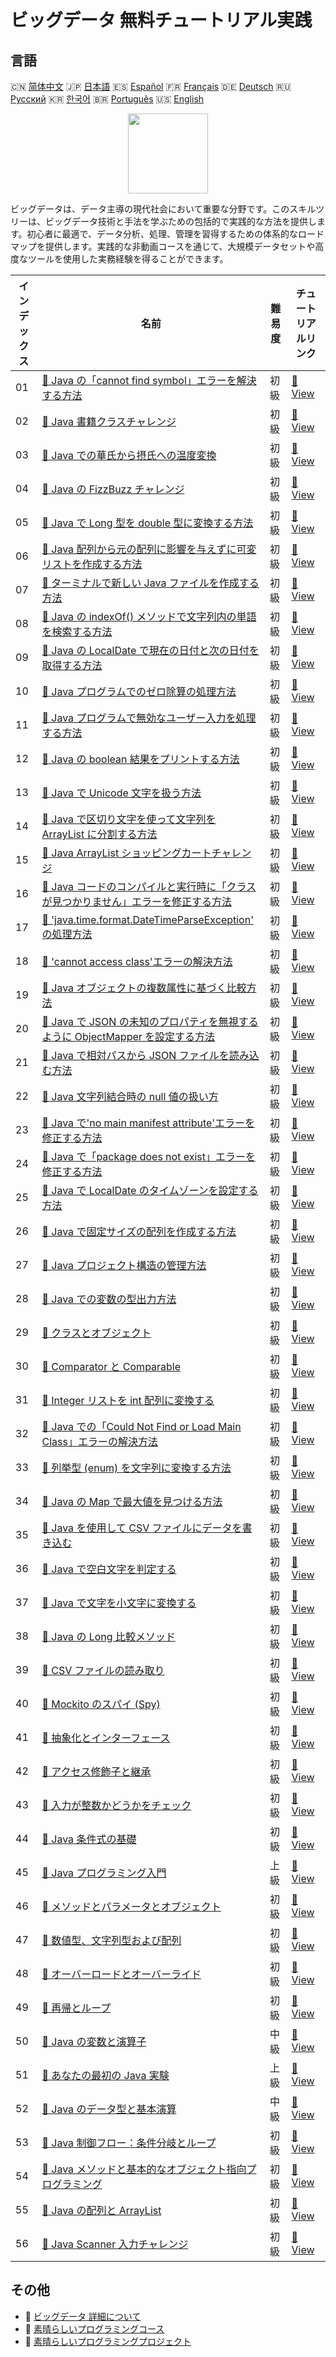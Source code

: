 # ビッグデータ 無料チュートリアル実践

## 言語

🇨🇳 [简体中文](README_zh.md) 🇯🇵 [日本語](README_ja.md) 🇪🇸 [Español](README_es.md) 🇫🇷 [Français](README_fr.md) 🇩🇪 [Deutsch](README_de.md) 🇷🇺 [Русский](README_ru.md) 🇰🇷 [한국어](README_ko.md) 🇧🇷 [Português](README_pt.md) 🇺🇸 [English](README.md) 

<div align="center">
<img width="128px" src="https://file.labex.io/path/4y59cs2oEeJr.png">
</div>

ビッグデータは、データ主導の現代社会において重要な分野です。このスキルツリーは、ビッグデータ技術と手法を学ぶための包括的で実践的な方法を提供します。初心者に最適で、データ分析、処理、管理を習得するための体系的なロードマップを提供します。実践的な非動画コースを通じて、大規模データセットや高度なツールを使用した実務経験を得ることができます。

|   インデックス | 名前                                                                                                                                                                                                   | 難易度   | チュートリアルリンク                                                                                                                     |
|----------------|--------------------------------------------------------------------------------------------------------------------------------------------------------------------------------------------------------|----------|------------------------------------------------------------------------------------------------------------------------------------------|
|             01 | [📖 Java の「cannot find symbol」エラーを解決する方法](https://labex.io/ja/tutorials/java-how-to-resolve-cannot-find-symbol-error-in-java-415709)                                                      | 初級     | [🔗 View](https://labex.io/ja/tutorials/java-how-to-resolve-cannot-find-symbol-error-in-java-415709)                                     |
|             02 | [📖 Java 書籍クラスチャレンジ](https://labex.io/ja/tutorials/java-java-book-class-challenge-413850)                                                                                                    | 初級     | [🔗 View](https://labex.io/ja/tutorials/java-java-book-class-challenge-413850)                                                           |
|             03 | [📖 Java での華氏から摂氏への温度変換](https://labex.io/ja/tutorials/java-java-fahrenheit-to-celsius-conversion-413851)                                                                                | 初級     | [🔗 View](https://labex.io/ja/tutorials/java-java-fahrenheit-to-celsius-conversion-413851)                                               |
|             04 | [📖 Java の FizzBuzz チャレンジ](https://labex.io/ja/tutorials/java-java-fizzbuzz-challenge-413852)                                                                                                    | 初級     | [🔗 View](https://labex.io/ja/tutorials/java-java-fizzbuzz-challenge-413852)                                                             |
|             05 | [📖 Java で Long 型を double 型に変換する方法](https://labex.io/ja/tutorials/java-how-to-convert-a-long-to-a-double-in-java-413969)                                                                    | 初級     | [🔗 View](https://labex.io/ja/tutorials/java-how-to-convert-a-long-to-a-double-in-java-413969)                                           |
|             06 | [📖 Java 配列から元の配列に影響を与えずに可変リストを作成する方法](https://labex.io/ja/tutorials/java-how-to-create-a-mutable-list-from-a-java-array-without-affecting-the-original-array-413983)      | 初級     | [🔗 View](https://labex.io/ja/tutorials/java-how-to-create-a-mutable-list-from-a-java-array-without-affecting-the-original-array-413983) |
|             07 | [📖 ターミナルで新しい Java ファイルを作成する方法](https://labex.io/ja/tutorials/java-how-to-create-a-new-java-file-in-the-terminal-413984)                                                           | 初級     | [🔗 View](https://labex.io/ja/tutorials/java-how-to-create-a-new-java-file-in-the-terminal-413984)                                       |
|             08 | [📖 Java の indexOf() メソッドで文字列内の単語を検索する方法](https://labex.io/ja/tutorials/java-how-to-find-a-word-in-a-java-string-using-the-indexof-method-414025)                                  | 初級     | [🔗 View](https://labex.io/ja/tutorials/java-how-to-find-a-word-in-a-java-string-using-the-indexof-method-414025)                        |
|             09 | [📖 Java の LocalDate で現在の日付と次の日付を取得する方法](https://labex.io/ja/tutorials/java-how-to-get-the-current-date-and-next-date-using-localdate-in-java-414036)                               | 初級     | [🔗 View](https://labex.io/ja/tutorials/java-how-to-get-the-current-date-and-next-date-using-localdate-in-java-414036)                   |
|             10 | [📖 Java プログラムでのゼロ除算の処理方法](https://labex.io/ja/tutorials/java-how-to-handle-division-by-zero-in-java-programs-414047)                                                                  | 初級     | [🔗 View](https://labex.io/ja/tutorials/java-how-to-handle-division-by-zero-in-java-programs-414047)                                     |
|             11 | [📖 Java プログラムで無効なユーザー入力を処理する方法](https://labex.io/ja/tutorials/java-how-to-handle-invalid-user-input-in-a-java-program-414054)                                                   | 初級     | [🔗 View](https://labex.io/ja/tutorials/java-how-to-handle-invalid-user-input-in-a-java-program-414054)                                  |
|             12 | [📖 Java の boolean 結果をプリントする方法](https://labex.io/ja/tutorials/java-how-to-print-a-java-boolean-result-414108)                                                                              | 初級     | [🔗 View](https://labex.io/ja/tutorials/java-how-to-print-a-java-boolean-result-414108)                                                  |
|             13 | [📖 Java で Unicode 文字を扱う方法](https://labex.io/ja/tutorials/java-how-to-work-with-unicode-characters-in-java-414959)                                                                             | 初級     | [🔗 View](https://labex.io/ja/tutorials/java-how-to-work-with-unicode-characters-in-java-414959)                                         |
|             14 | [📖 Java で区切り文字を使って文字列を ArrayList に分割する方法](https://labex.io/ja/tutorials/java-how-to-split-a-string-into-an-arraylist-using-a-delimiter-in-java-415655)                           | 初級     | [🔗 View](https://labex.io/ja/tutorials/java-how-to-split-a-string-into-an-arraylist-using-a-delimiter-in-java-415655)                   |
|             15 | [📖 Java ArrayList ショッピングカートチャレンジ](https://labex.io/ja/tutorials/java-java-arraylist-shopping-cart-challenge-413849)                                                                     | 初級     | [🔗 View](https://labex.io/ja/tutorials/java-java-arraylist-shopping-cart-challenge-413849)                                              |
|             16 | [📖 Java コードのコンパイルと実行時に「クラスが見つかりません」エラーを修正する方法](https://labex.io/ja/tutorials/java-how-to-fix-class-not-found-error-when-compiling-and-running-java-code-417317)  | 初級     | [🔗 View](https://labex.io/ja/tutorials/java-how-to-fix-class-not-found-error-when-compiling-and-running-java-code-417317)               |
|             17 | [📖 'java.time.format.DateTimeParseException' の処理方法](https://labex.io/ja/tutorials/java-how-to-handle-java-time-format-datetimeparseexception-417320)                                             | 初級     | [🔗 View](https://labex.io/ja/tutorials/java-how-to-handle-java-time-format-datetimeparseexception-417320)                               |
|             18 | [📖 'cannot access class'エラーの解決方法](https://labex.io/ja/tutorials/java-how-to-resolve-cannot-access-class-error-417323)                                                                         | 初級     | [🔗 View](https://labex.io/ja/tutorials/java-how-to-resolve-cannot-access-class-error-417323)                                            |
|             19 | [📖 Java オブジェクトの複数属性に基づく比較方法](https://labex.io/ja/tutorials/java-how-to-compare-java-objects-based-on-multiple-attributes-417392)                                                   | 初級     | [🔗 View](https://labex.io/ja/tutorials/java-how-to-compare-java-objects-based-on-multiple-attributes-417392)                            |
|             20 | [📖 Java で JSON の未知のプロパティを無視するように ObjectMapper を設定する方法](https://labex.io/ja/tutorials/java-how-to-configure-objectmapper-to-ignore-unknown-properties-in-json-in-java-417583) | 初級     | [🔗 View](https://labex.io/ja/tutorials/java-how-to-configure-objectmapper-to-ignore-unknown-properties-in-json-in-java-417583)          |
|             21 | [📖 Java で相対パスから JSON ファイルを読み込む方法](https://labex.io/ja/tutorials/java-how-to-read-json-file-from-relative-path-in-java-417587)                                                       | 初級     | [🔗 View](https://labex.io/ja/tutorials/java-how-to-read-json-file-from-relative-path-in-java-417587)                                    |
|             22 | [📖 Java 文字列結合時の null 値の扱い方](https://labex.io/ja/tutorials/java-how-to-handle-null-values-when-joining-java-strings-417590)                                                                | 初級     | [🔗 View](https://labex.io/ja/tutorials/java-how-to-handle-null-values-when-joining-java-strings-417590)                                 |
|             23 | [📖 Java で'no main manifest attribute'エラーを修正する方法](https://labex.io/ja/tutorials/java-how-to-fix-no-main-manifest-attribute-error-in-java-417707)                                            | 初級     | [🔗 View](https://labex.io/ja/tutorials/java-how-to-fix-no-main-manifest-attribute-error-in-java-417707)                                 |
|             24 | [📖 Java で「package does not exist」エラーを修正する方法](https://labex.io/ja/tutorials/java-how-to-fix-package-does-not-exist-error-in-java-417708)                                                  | 初級     | [🔗 View](https://labex.io/ja/tutorials/java-how-to-fix-package-does-not-exist-error-in-java-417708)                                     |
|             25 | [📖 Java で LocalDate のタイムゾーンを設定する方法](https://labex.io/ja/tutorials/java-how-to-set-time-zone-for-localdate-in-java-417752)                                                              | 初級     | [🔗 View](https://labex.io/ja/tutorials/java-how-to-set-time-zone-for-localdate-in-java-417752)                                          |
|             26 | [📖 Java で固定サイズの配列を作成する方法](https://labex.io/ja/tutorials/java-how-to-create-java-arrays-with-fixed-size-418028)                                                                        | 初級     | [🔗 View](https://labex.io/ja/tutorials/java-how-to-create-java-arrays-with-fixed-size-418028)                                           |
|             27 | [📖 Java プロジェクト構造の管理方法](https://labex.io/ja/tutorials/java-how-to-manage-java-project-structure-419476)                                                                                   | 初級     | [🔗 View](https://labex.io/ja/tutorials/java-how-to-manage-java-project-structure-419476)                                                |
|             28 | [📖 Java での変数の型出力方法](https://labex.io/ja/tutorials/java-how-to-print-variable-type-in-java-421459)                                                                                           | 初級     | [🔗 View](https://labex.io/ja/tutorials/java-how-to-print-variable-type-in-java-421459)                                                  |
|             29 | [📖 クラスとオブジェクト](https://labex.io/ja/tutorials/java-class-and-object-178544)                                                                                                                  | 初級     | [🔗 View](https://labex.io/ja/tutorials/java-class-and-object-178544)                                                                    |
|             30 | [📖 Comparator と Comparable](https://labex.io/ja/tutorials/java-comparator-and-comparable-117394)                                                                                                     | 初級     | [🔗 View](https://labex.io/ja/tutorials/java-comparator-and-comparable-117394)                                                           |
|             31 | [📖 Integer リストを int 配列に変換する](https://labex.io/ja/tutorials/java-convert-integer-list-to-int-array-117397)                                                                                  | 初級     | [🔗 View](https://labex.io/ja/tutorials/java-convert-integer-list-to-int-array-117397)                                                   |
|             32 | [📖 Java での「Could Not Find or Load Main Class」エラーの解決方法](https://labex.io/ja/tutorials/java-resolving-could-not-find-or-load-main-class-error-in-java-117401)                               | 初級     | [🔗 View](https://labex.io/ja/tutorials/java-resolving-could-not-find-or-load-main-class-error-in-java-117401)                           |
|             33 | [📖 列挙型 (enum) を文字列に変換する方法](https://labex.io/ja/tutorials/java-how-to-convert-enum-to-string-117421)                                                                                     | 初級     | [🔗 View](https://labex.io/ja/tutorials/java-how-to-convert-enum-to-string-117421)                                                       |
|             34 | [📖 Java の Map で最大値を見つける方法](https://labex.io/ja/tutorials/java-how-to-find-maximum-value-map-117436)                                                                                       | 初級     | [🔗 View](https://labex.io/ja/tutorials/java-how-to-find-maximum-value-map-117436)                                                       |
|             35 | [📖 Java を使用して CSV ファイルにデータを書き込む](https://labex.io/ja/tutorials/java-writing-data-into-csv-file-using-java-117458)                                                                   | 初級     | [🔗 View](https://labex.io/ja/tutorials/java-writing-data-into-csv-file-using-java-117458)                                               |
|             36 | [📖 Java で空白文字を判定する](https://labex.io/ja/tutorials/java-determining-space-characters-in-java-117547)                                                                                         | 初級     | [🔗 View](https://labex.io/ja/tutorials/java-determining-space-characters-in-java-117547)                                                |
|             37 | [📖 Java で文字を小文字に変換する](https://labex.io/ja/tutorials/java-convert-character-to-lowercase-in-java-117580)                                                                                   | 初級     | [🔗 View](https://labex.io/ja/tutorials/java-convert-character-to-lowercase-in-java-117580)                                              |
|             38 | [📖 Java の Long 比較メソッド](https://labex.io/ja/tutorials/java-java-long-compare-method-117868)                                                                                                     | 初級     | [🔗 View](https://labex.io/ja/tutorials/java-java-long-compare-method-117868)                                                            |
|             39 | [📖 CSV ファイルの読み取り](https://labex.io/ja/tutorials/java-reading-a-csv-file-117982)                                                                                                              | 初級     | [🔗 View](https://labex.io/ja/tutorials/java-reading-a-csv-file-117982)                                                                  |
|             40 | [📖 Mockito のスパイ (Spy)](https://labex.io/ja/tutorials/java-spy-in-mockito-117989)                                                                                                                  | 初級     | [🔗 View](https://labex.io/ja/tutorials/java-spy-in-mockito-117989)                                                                      |
|             41 | [📖 抽象化とインターフェース](https://labex.io/ja/tutorials/java-abstraction-and-interface-178542)                                                                                                     | 初級     | [🔗 View](https://labex.io/ja/tutorials/java-abstraction-and-interface-178542)                                                           |
|             42 | [📖 アクセス修飾子と継承](https://labex.io/ja/tutorials/java-access-modifiers-and-inheritance-178543)                                                                                                  | 初級     | [🔗 View](https://labex.io/ja/tutorials/java-access-modifiers-and-inheritance-178543)                                                    |
|             43 | [📖 入力が整数かどうかをチェック](https://labex.io/ja/tutorials/java-check-if-input-is-integer-117391)                                                                                                 | 初級     | [🔗 View](https://labex.io/ja/tutorials/java-check-if-input-is-integer-117391)                                                           |
|             44 | [📖 Java 条件式の基礎](https://labex.io/ja/tutorials/java-java-conditional-expressions-fundamentals-178545)                                                                                            | 初級     | [🔗 View](https://labex.io/ja/tutorials/java-java-conditional-expressions-fundamentals-178545)                                           |
|             45 | [📖 Java プログラミング入門](https://labex.io/ja/tutorials/java-introduction-to-java-programming-178546)                                                                                               | 上級     | [🔗 View](https://labex.io/ja/tutorials/java-introduction-to-java-programming-178546)                                                    |
|             46 | [📖 メソッドとパラメータとオブジェクト](https://labex.io/ja/tutorials/java-methods-parameters-and-object-178547)                                                                                       | 初級     | [🔗 View](https://labex.io/ja/tutorials/java-methods-parameters-and-object-178547)                                                       |
|             47 | [📖 数値型、文字列型および配列](https://labex.io/ja/tutorials/java-number-string-and-array-178548)                                                                                                     | 初級     | [🔗 View](https://labex.io/ja/tutorials/java-number-string-and-array-178548)                                                             |
|             48 | [📖 オーバーロードとオーバーライド](https://labex.io/ja/tutorials/java-overloading-and-overriding-178549)                                                                                              | 初級     | [🔗 View](https://labex.io/ja/tutorials/java-overloading-and-overriding-178549)                                                          |
|             49 | [📖 再帰とループ](https://labex.io/ja/tutorials/java-recursion-and-loops-178552)                                                                                                                       | 初級     | [🔗 View](https://labex.io/ja/tutorials/java-recursion-and-loops-178552)                                                                 |
|             50 | [📖 Java の変数と演算子](https://labex.io/ja/tutorials/java-variables-and-operators-in-java-178553)                                                                                                    | 中級     | [🔗 View](https://labex.io/ja/tutorials/java-variables-and-operators-in-java-178553)                                                     |
|             51 | [📖 あなたの最初の Java 実験](https://labex.io/ja/tutorials/java-your-first-java-lab-411751)                                                                                                           | 上級     | [🔗 View](https://labex.io/ja/tutorials/java-your-first-java-lab-411751)                                                                 |
|             52 | [📖 Java のデータ型と基本演算](https://labex.io/ja/tutorials/java-java-data-types-and-basic-operations-413744)                                                                                         | 中級     | [🔗 View](https://labex.io/ja/tutorials/java-java-data-types-and-basic-operations-413744)                                                |
|             53 | [📖 Java 制御フロー：条件分岐とループ](https://labex.io/ja/tutorials/java-java-control-flow-conditionals-and-loops-413751)                                                                             | 初級     | [🔗 View](https://labex.io/ja/tutorials/java-java-control-flow-conditionals-and-loops-413751)                                            |
|             54 | [📖 Java メソッドと基本的なオブジェクト指向プログラミング](https://labex.io/ja/tutorials/java-java-methods-and-basic-object-oriented-programming-413809)                                               | 初級     | [🔗 View](https://labex.io/ja/tutorials/java-java-methods-and-basic-object-oriented-programming-413809)                                  |
|             55 | [📖 Java の配列と ArrayList](https://labex.io/ja/tutorials/java-java-arrays-and-arraylists-413820)                                                                                                     | 初級     | [🔗 View](https://labex.io/ja/tutorials/java-java-arrays-and-arraylists-413820)                                                          |
|             56 | [📖 Java Scanner 入力チャレンジ](https://labex.io/ja/tutorials/java-java-scanner-input-challenge-413835)                                                                                               | 初級     | [🔗 View](https://labex.io/ja/tutorials/java-java-scanner-input-challenge-413835)                                                        |

## その他

- 🔗 [ビッグデータ 詳細について](https://labex.io/ja/skilltrees/bigdata)
- 🔗 [素晴らしいプログラミングコース](https://github.com/labex-labs/awesome-programming-courses)
- 🔗 [素晴らしいプログラミングプロジェクト](https://github.com/labex-labs/awesome-programming-projects)

